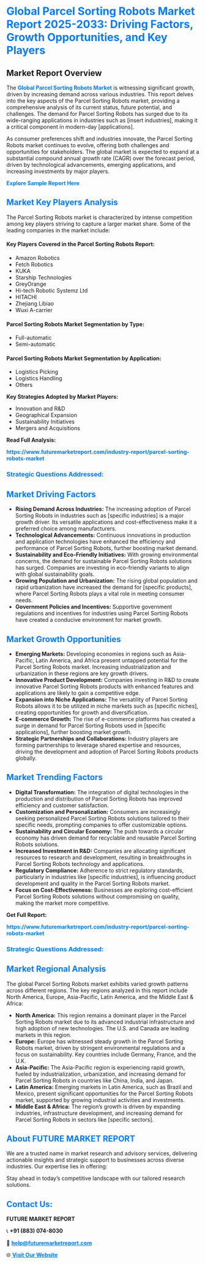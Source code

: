 <h1 style="color: #007BFF;">Global Parcel Sorting Robots Market Report 2025-2033: Driving Factors, Growth Opportunities, and Key Players</h1>

<section id="overview">
<h2>Market Report Overview</h2>
<p>The <a href="https://www.futuremarketreport.com/industry-report/parcel-sorting-robots-market" style="color: #007BFF; text-decoration: none;"><strong>Global Parcel Sorting Robots Market</strong></a> is witnessing significant growth, driven by increasing demand across various industries. This report delves into the key aspects of the Parcel Sorting Robots market, providing a comprehensive analysis of its current status, future potential, and challenges. The demand for Parcel Sorting Robots has surged due to its wide-ranging applications in industries such as [insert industries], making it a critical component in modern-day [applications].</p>
<p>As consumer preferences shift and industries innovate, the Parcel Sorting Robots market continues to evolve, offering both challenges and opportunities for stakeholders. The global market is expected to expand at a substantial compound annual growth rate (CAGR) over the forecast period, driven by technological advancements, emerging applications, and increasing investments by major players.</p>
</section>

<section id="overview">
<p><a href="https://www.futuremarketreport.com/request-sample/reportId=57986" style="color: #007BFF; text-decoration: none;"><strong>Explore Sample Report Here</strong></a></p>
</section>

<section id="key-players">
<h2 style="color: #007BFF;">Market Key Players Analysis</h2>
<p>The Parcel Sorting Robots market is characterized by intense competition among key players striving to capture a larger market share. Some of the leading companies in the market include:</p>
<h4>Key Players Covered in the Parcel Sorting Robots Report:</h4>
<ul><li>Amazon Robotics</li><li>Fetch Robotics</li><li>KUKA</li><li>Starship Technologies</li><li>GreyOrange</li><li>Hi-tech Robotic Systemz Ltd</li><li>HITACHI</li><li>Zhejiang Libiao</li><li>Wuxi A-carrier</li></ul>
<h4>Parcel Sorting Robots Market Segmentation by Type:</h4>
<ul><li>Full-automatic</li><li>Semi-automatic</li></ul>

<h4>Parcel Sorting Robots Market Segmentation by Application:</h4>
<ul><li>Logistics Picking</li><li>Logistics Handling</li><li>Others</li></ul>
<p><strong>Key Strategies Adopted by Market Players:</strong></p>
<ul>
<li>Innovation and R&D</li>
<li>Geographical Expansion</li>
<li>Sustainability Initiatives</li>
<li>Mergers and Acquisitions</li>
</ul>
</section>

<section>
<p><strong>Read Full Analysis: </strong></p><a href="https://www.futuremarketreport.com/industry-report/parcel-sorting-robots-market" style="color: #007BFF; text-decoration: none;"><strong>https://www.futuremarketreport.com/industry-report/parcel-sorting-robots-market</strong></a>
<h3 style="color: #007BFF;">Strategic Questions Addressed:</h3>
</section>

<section id="driving-factors">
<h2 style="color: #007BFF;">Market Driving Factors</h2>
<ul>
<li><strong>Rising Demand Across Industries:</strong> The increasing adoption of Parcel Sorting Robots in industries such as [specific industries] is a major growth driver. Its versatile applications and cost-effectiveness make it a preferred choice among manufacturers.</li>
<li><strong>Technological Advancements:</strong> Continuous innovations in production and application technologies have enhanced the efficiency and performance of Parcel Sorting Robots, further boosting market demand.</li>
<li><strong>Sustainability and Eco-Friendly Initiatives:</strong> With growing environmental concerns, the demand for sustainable Parcel Sorting Robots solutions has surged. Companies are investing in eco-friendly variants to align with global sustainability goals.</li>
<li><strong>Growing Population and Urbanization:</strong> The rising global population and rapid urbanization have increased the demand for [specific products], where Parcel Sorting Robots plays a vital role in meeting consumer needs.</li>
<li><strong>Government Policies and Incentives:</strong> Supportive government regulations and incentives for industries using Parcel Sorting Robots have created a conducive environment for market growth.</li>
</ul>
</section>

<section id="growth-opportunities">
<h2 style="color: #007BFF;">Market Growth Opportunities</h2>
<ul>
<li><strong>Emerging Markets:</strong> Developing economies in regions such as Asia-Pacific, Latin America, and Africa present untapped potential for the Parcel Sorting Robots market. Increasing industrialization and urbanization in these regions are key growth drivers.</li>
<li><strong>Innovative Product Development:</strong> Companies investing in R&D to create innovative Parcel Sorting Robots products with enhanced features and applications are likely to gain a competitive edge.</li>
<li><strong>Expansion into Niche Applications:</strong> The versatility of Parcel Sorting Robots allows it to be utilized in niche markets such as [specific niches], creating opportunities for growth and diversification.</li>
<li><strong>E-commerce Growth:</strong> The rise of e-commerce platforms has created a surge in demand for Parcel Sorting Robots used in [specific applications], further boosting market growth.</li>
<li><strong>Strategic Partnerships and Collaborations:</strong> Industry players are forming partnerships to leverage shared expertise and resources, driving the development and adoption of Parcel Sorting Robots products globally.</li>
</ul>
</section>

<section id="trending-factors">
<h2 style="color: #007BFF;">Market Trending Factors</h2>
<ul>
<li><strong>Digital Transformation:</strong> The integration of digital technologies in the production and distribution of Parcel Sorting Robots has improved efficiency and customer satisfaction.</li>
<li><strong>Customization and Personalization:</strong> Consumers are increasingly seeking personalized Parcel Sorting Robots solutions tailored to their specific needs, prompting companies to offer customizable options.</li>
<li><strong>Sustainability and Circular Economy:</strong> The push towards a circular economy has driven demand for recyclable and reusable Parcel Sorting Robots solutions.</li>
<li><strong>Increased Investment in R&D:</strong> Companies are allocating significant resources to research and development, resulting in breakthroughs in Parcel Sorting Robots technology and applications.</li>
<li><strong>Regulatory Compliance:</strong> Adherence to strict regulatory standards, particularly in industries like [specific industries], is influencing product development and quality in the Parcel Sorting Robots market.</li>
<li><strong>Focus on Cost-Effectiveness:</strong> Businesses are exploring cost-efficient Parcel Sorting Robots solutions without compromising on quality, making the market more competitive.</li>
</ul>
</section>

<section>
<p><strong>Get Full Report: </strong></p><a href="https://www.futuremarketreport.com/industry-report/parcel-sorting-robots-market" style="color: #007BFF; text-decoration: none;"><strong>https://www.futuremarketreport.com/industry-report/parcel-sorting-robots-market</strong></a>
<h3 style="color: #007BFF;">Strategic Questions Addressed:</h3>
</section>


<section id="regional-analysis">
<h2 style="color: #007BFF;">Market Regional Analysis</h2>
<p>The global Parcel Sorting Robots market exhibits varied growth patterns across different regions. The key regions analyzed in this report include North America, Europe, Asia-Pacific, Latin America, and the Middle East & Africa:</p>
<ul>
<li><strong>North America:</strong> This region remains a dominant player in the Parcel Sorting Robots market due to its advanced industrial infrastructure and high adoption of new technologies. The U.S. and Canada are leading markets in this region.</li>
<li><strong>Europe:</strong> Europe has witnessed steady growth in the Parcel Sorting Robots market, driven by stringent environmental regulations and a focus on sustainability. Key countries include Germany, France, and the U.K.</li>
<li><strong>Asia-Pacific:</strong> The Asia-Pacific region is experiencing rapid growth, fueled by industrialization, urbanization, and increasing demand for Parcel Sorting Robots in countries like China, India, and Japan.</li>
<li><strong>Latin America:</strong> Emerging markets in Latin America, such as Brazil and Mexico, present significant opportunities for the Parcel Sorting Robots market, supported by growing industrial activities and investments.</li>
<li><strong>Middle East & Africa:</strong> The region’s growth is driven by expanding industries, infrastructure development, and increasing demand for Parcel Sorting Robots in sectors like [specific sectors].</li>
</ul>
</section>

<footer>
<h2 style="color: #007BFF;">About FUTURE MARKET REPORT</h2>
<p>We are a trusted name in market research and advisory services, delivering actionable insights and strategic support to businesses across diverse industries. Our expertise lies in offering:</p>

<p>Stay ahead in today’s competitive landscape with our tailored research solutions.</p>

<h2 style="color: #007BFF;">Contact Us:</h2>
<p><strong>FUTURE MARKET REPORT</strong></p>
<p>📞 <strong>+91 (883) 074-8030</strong></p>
<p>📧 <strong><a href="mailto:help@futuremarketreport.com" style="color: #007BFF;">help@futuremarketreport.com</a></strong></p>
<p>🌐 <strong><a href="https://www.futuremarketreport.com/" style="color: #007BFF;">Visit Our Website</a></strong></p>
</footer>